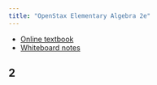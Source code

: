 ```yaml
---
title: "OpenStax Elementary Algebra 2e"
---
```


- [Online textbook](https://openstax.org/books/elementary-algebra-2e/pages/1-introduction)
- [Whiteboard notes](https://1drv.ms/o/c/c4097c61e06a2b97/EpojsyS4IFdOp0qZoDZdHikBZAinLWQ3ncbWjBZVKo0vtQ?e=5egVmL)

## 2 

## 